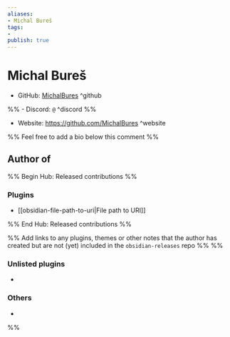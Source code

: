 ```yaml
---
aliases:
- Michal Bureš
tags: 
- 
publish: true
---
```


# Michal Bureš

- GitHub: [MichalBures](https://github.com/MichalBures/) ^github

%% - Discord: `@` ^discord %%

- Website: <https://github.com/MichalBures> ^website

<!-- - [[Publish sites|Publish site]]: ^publish -->

%% Feel free to add a bio below this comment %%


## Author of

%% Begin Hub: Released contributions %%
### Plugins
- [[obsidian-file-path-to-uri|File path to URI]]

%% End Hub: Released contributions %%

%% Add links to any plugins, themes or other notes that the author has created but are not (yet) included in the `obsidian-releases` repo %%
%%
### Unlisted plugins

- 

### Others

- 
%%

<!--
## Sponsor this author

- [[GitHub sponsors]]: [Sponsor @MichalBures on GitHub Sponsors](https://github.com/sponsors/MichalBures) ^github-sponsor
- [[Buy me a coffee]]: ^buy-me-a-coffee
- [[PayPal]]: ^paypal
- [[Patreon]]: ^patreon

-->

<!--
## Follow this author

- [[YouTube Channels|On YouTube]]: ^youtube
- Twitter: ^twitter
- ...
-->